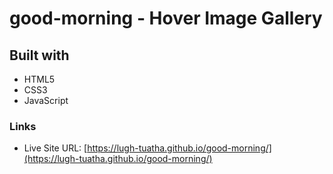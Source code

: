 # good-morning - Hover Image Gallery

## Built with
- HTML5
- CSS3
- JavaScript

### Links
- Live Site URL: [https://lugh-tuatha.github.io/good-morning/](https://lugh-tuatha.github.io/good-morning/)
